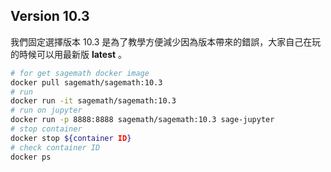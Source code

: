 
## Version 10.3

我們固定選擇版本 10.3 是為了教學方便減少因為版本帶來的錯誤，大家自己在玩的時候可以用最新版 **latest** 。


```bash
# for get sagemath docker image
docker pull sagemath/sagemath:10.3
# run 
docker run -it sagemath/sagemath:10.3
# run on jupyter
docker run -p 8888:8888 sagemath/sagemath:10.3 sage-jupyter
# stop container
docker stop ${container ID}
# check container ID
docker ps
```

